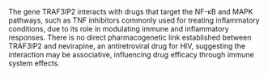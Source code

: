 The gene TRAF3IP2 interacts with drugs that target the NF-κB and MAPK pathways, such as TNF inhibitors commonly used for treating inflammatory conditions, due to its role in modulating immune and inflammatory responses. There is no direct pharmacogenetic link established between TRAF3IP2 and nevirapine, an antiretroviral drug for HIV, suggesting the interaction may be associative, influencing drug efficacy through immune system effects.